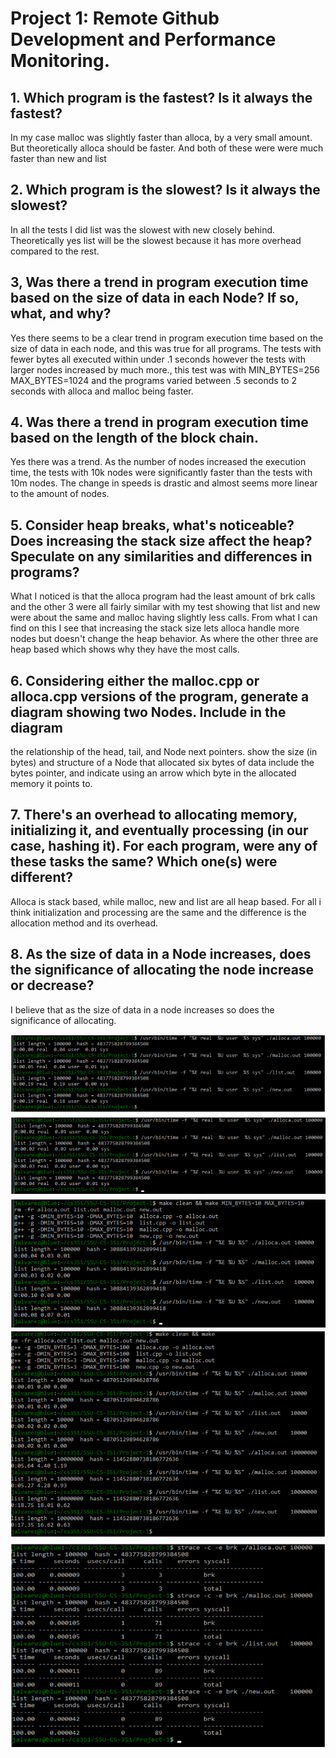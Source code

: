 # Project 1: Remote Github Development and Performance Monitoring.

## 1.  Which program is the fastest? Is it always the fastest?
In my case malloc was slightly faster than alloca, by a very small amount. But theoretically alloca should be faster. And both of these were were much faster than new and list 

## 2.  Which program is the slowest? Is it always the slowest?
In all the tests I did list was the slowest with new closely behind. Theoretically yes list will be the slowest because it has more overhead compared to the rest.

## 3, Was there a trend in program execution time based on the size of data in each Node? If so, what, and why?
Yes there seems to be a clear trend in program execution time based on the size of data in each node, and this was true for all programs. The tests with fewer bytes all executed within under .1 seconds however the tests with larger nodes increased by much more., this test was with MIN_BYTES=256 MAX_BYTES=1024 and the programs varied between .5 seconds to 2 seconds with alloca and malloc being faster.

## 4. Was there a trend in program execution time based on the length of the block chain.
Yes there was a trend. As the number of nodes  increased the execution time, the tests with 10k nodes were significantly faster than the tests with 10m nodes. The change in speeds is drastic and almost seems more linear to the amount of nodes.

## 5. Consider heap breaks, what's noticeable? Does increasing the stack size affect the heap? Speculate on any similarities and differences in programs?
What I noticed is that the alloca program had the least amount of brk calls and the other 3 were all fairly similar with my test showing that  list and new were about the same  and malloc having slightly less calls. From what I can find on this I see that increasing the stack size lets alloca handle more nodes but doesn't change the heap behavior. As where the other three are heap based which shows why they have the most calls.

## 6. Considering either the malloc.cpp or alloca.cpp versions of the program, generate a diagram showing two Nodes. Include in the diagram
the relationship of the head, tail, and Node next pointers.
show the size (in bytes) and structure of a Node that allocated six bytes of data
include the bytes pointer, and indicate using an arrow which byte in the allocated memory it points to.

## 7. There's an overhead to allocating memory, initializing it, and eventually processing (in our case, hashing it). For each program, were any of these tasks the same? Which one(s) were different? 
Alloca is stack based, while malloc, new and list are all heap based.  For all i think initialization and processing are the same and the difference is the allocation method and its overhead.

## 8. As the size of data in a Node increases, does the significance of allocating the node increase or decrease?
I believe that as the size of data in a node increases so does the  significance of allocating.


![Test 1](tests1.png)
![Test 2](tests2.png)
